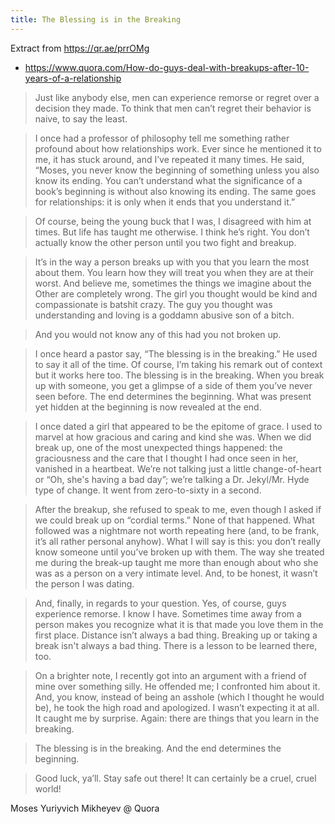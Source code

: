 ```yaml
---
title: The Blessing is in the Breaking
---
```


Extract from https://qr.ae/prrOMg

- https://www.quora.com/How-do-guys-deal-with-breakups-after-10-years-of-a-relationship

> Just like anybody else, men can experience remorse or regret over a decision they made. To think that men can’t regret their behavior is naive, to say the least.

>I once had a professor of philosophy tell me something rather profound about how relationships work. Ever since he mentioned it to me, it has stuck around, and I’ve repeated it many times. He said, “Moses, you never know the beginning of something unless you also know its ending. You can’t understand what the significance of a book’s beginning is without also knowing its ending. The same goes for relationships: it is only when it ends that you understand it.”

>Of course, being the young buck that I was, I disagreed with him at times. But life has taught me otherwise. I think he’s right. You don’t actually know the other person until you two fight and breakup.

>It’s in the way a person breaks up with you that you learn the most about them. You learn how they will treat you when they are at their worst. And believe me, sometimes the things we imagine about the Other are completely wrong. The girl you thought would be kind and compassionate is batshit crazy. The guy you thought was understanding and loving is a goddamn abusive son of a bitch.

>And you would not know any of this had you not broken up.

>I once heard a pastor say, “The blessing is in the breaking.” He used to say it all of the time. Of course, I’m taking his remark out of context but it works here too. The blessing is in the breaking. When you break up with someone, you get a glimpse of a side of them you’ve never seen before. The end determines the beginning. What was present yet hidden at the beginning is now revealed at the end.

>I once dated a girl that appeared to be the epitome of grace. I used to marvel at how gracious and caring and kind she was. When we did break up, one of the most unexpected things happened: the graciousness and the care that I thought I had once seen in her, vanished in a heartbeat. We’re not talking just a little change-of-heart or “Oh, she's having a bad day”; we’re talking a Dr. Jekyl/Mr. Hyde type of change. It went from zero-to-sixty in a second.

>After the breakup, she refused to speak to me, even though I asked if we could break up on “cordial terms.” None of that happened. What followed was a nightmare not worth repeating here (and, to be frank, it’s all rather personal anyhow). What I will say is this: you don’t really know someone until you’ve broken up with them. The way she treated me during the break-up taught me more than enough about who she was as a person on a very intimate level. And, to be honest, it wasn’t the person I was dating.

>And, finally, in regards to your question. Yes, of course, guys experience remorse. I know I have. Sometimes time away from a person makes you recognize what it is that made you love them in the first place. Distance isn’t always a bad thing. Breaking up or taking a break isn't always a bad thing. There is a lesson to be learned there, too.

>On a brighter note, I recently got into an argument with a friend of mine over something silly. He offended me; I confronted him about it. And, you know, instead of being an asshole (which I thought he would be), he took the high road and apologized. I wasn’t expecting it at all. It caught me by surprise. Again: there are things that you learn in the breaking.

>The blessing is in the breaking. And the end determines the beginning.

>Good luck, ya’ll. Stay safe out there! It can certainly be a cruel, cruel world!

Moses Yuriyvich Mikheyev @ Quora